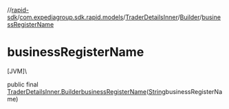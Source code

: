 //[rapid-sdk](../../../../index.md)/[com.expediagroup.sdk.rapid.models](../../index.md)/[TraderDetailsInner](../index.md)/[Builder](index.md)/[businessRegisterName](business-register-name.md)

# businessRegisterName

[JVM]\

public final [TraderDetailsInner.Builder](index.md)[businessRegisterName](business-register-name.md)([String](https://docs.oracle.com/javase/8/docs/api/java/lang/String.html)businessRegisterName)
